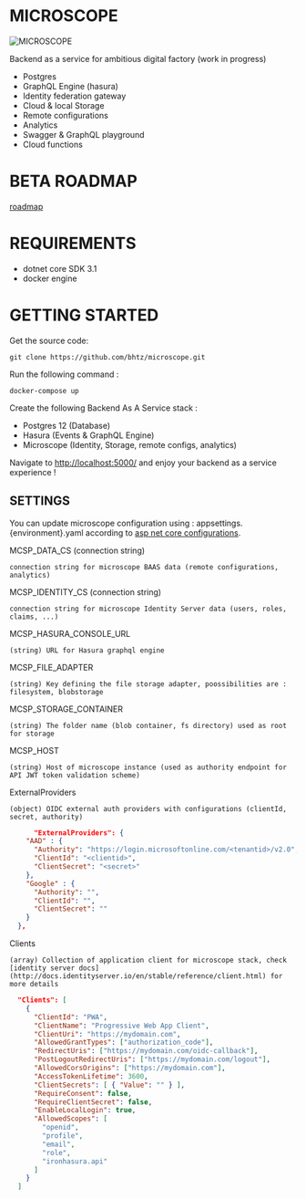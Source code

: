 MICROSCOPE
==========

![MICROSCOPE](https://github.com/bhtz/microscope/blob/master/wwwroot/home.png)

Backend as a service for ambitious digital factory (work in progress)

* Postgres
* GraphQL Engine (hasura)
* Identity federation gateway
* Cloud & local Storage
* Remote configurations
* Analytics
* Swagger & GraphQL playground
* Cloud functions

BETA ROADMAP
============

[roadmap](https://github.com/bhtz/microscope/blob/master/wwwroot/docs/roadmap.md)


REQUIREMENTS
============

* dotnet core SDK 3.1
* docker engine

GETTING STARTED
===============

Get the source code: 

    git clone https://github.com/bhtz/microscope.git

Run the following command :

    docker-compose up

Create the following Backend As A Service stack :
* Postgres 12 (Database)
* Hasura (Events & GraphQL Engine)
* Microscope (Identity, Storage, remote configs, analytics)


Navigate to [http://localhost:5000/](http://localhost:5000/) and enjoy your backend as a service experience !

SETTINGS
--------

You can update microscope configuration using : appsettings.{environment}.yaml according to [asp net core configurations](https://docs.microsoft.com/fr-fr/aspnet/core/fundamentals/configuration/?view=aspnetcore-3.1).


MCSP_DATA_CS (connection string)

    connection string for microscope BAAS data (remote configurations, analytics)

MCSP_IDENTITY_CS (connection string)

    connection string for microscope Identity Server data (users, roles, claims, ...)

MCSP_HASURA_CONSOLE_URL

    (string) URL for Hasura graphql engine

MCSP_FILE_ADAPTER

    (string) Key defining the file storage adapter, poossibilities are : filesystem, blobstorage

MCSP_STORAGE_CONTAINER

    (string) The folder name (blob container, fs directory) used as root for storage

MCSP_HOST

    (string) Host of microscope instance (used as authority endpoint for API JWT token validation scheme)

ExternalProviders

    (object) OIDC external auth providers with configurations (clientId, secret, authority)

```json
      "ExternalProviders": {
    "AAD" : {
      "Authority": "https://login.microsoftonline.com/<tenantid>/v2.0",
      "ClientId": "<clientid>",
      "ClientSecret": "<secret>"
    },
    "Google" : {
      "Authority": "",
      "ClientId": "",
      "ClientSecret": ""
    }
  },
```

Clients

    (array) Collection of application client for microscope stack, check [identity server docs](http://docs.identityserver.io/en/stable/reference/client.html) for more details

```json
  "Clients": [
    {
      "ClientId": "PWA",
      "ClientName": "Progressive Web App Client",
      "ClientUri": "https://mydomain.com",
      "AllowedGrantTypes": ["authorization_code"],
      "RedirectUris": ["https://mydomain.com/oidc-callback"],
      "PostLogoutRedirectUris": ["https://mydomain.com/logout"],
      "AllowedCorsOrigins": ["https://mydomain.com"],
      "AccessTokenLifetime": 3600,
      "ClientSecrets": [ { "Value": "" } ],
      "RequireConsent": false,
      "RequireClientSecret": false,
      "EnableLocalLogin": true,
      "AllowedScopes": [
        "openid",
        "profile",
        "email",
        "role",
        "ironhasura.api"
      ]
    }
  ]
```